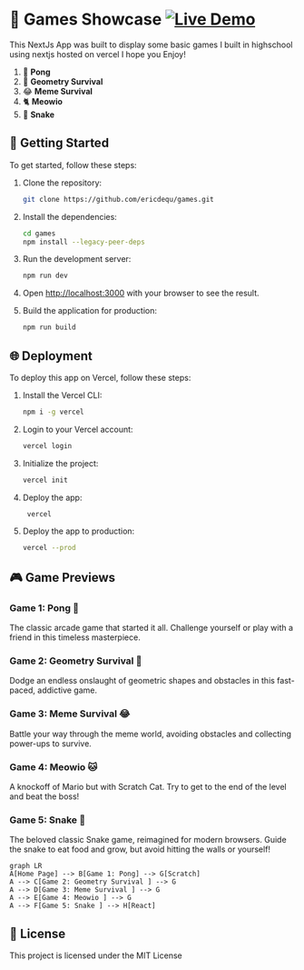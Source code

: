 # 🎉 Games Showcase [![Live Demo](https://img.shields.io/badge/Live%20Demo-Click%20here-blue?style=flat-square)](https://games-gold-nu.vercel.app/)

This NextJs App was built to display some basic games I built in highschool using nextjs hosted on vercel I hope you Enjoy!

1. 🏓 **Pong**
2. 📐 **Geometry Survival**
3. 😂 **Meme Survival**
4. 🐈 **Meowio**
5. 🐍 **Snake**


## 🚀 Getting Started

To get started, follow these steps:

1. Clone the repository:

   ```bash
   git clone https://github.com/ericdequ/games.git
   ```

2. Install the dependencies:

   ```bash
   cd games
   npm install --legacy-peer-deps
    ```

3. Run the development server:

   ```bash
   npm run dev
   ```

4. Open [http://localhost:3000](http://localhost:3000) with your browser to see the result.

5. Build the application for production:

   ```bash
   npm run build
   ```

## 🌐 Deployment

To deploy this app on Vercel, follow these steps:

1. Install the Vercel CLI:

   ```bash
   npm i -g vercel
    ```

2. Login to your Vercel account:

   ```bash
   vercel login
   ```

3. Initialize the project:

   ```bash
   vercel init
   ```

4. Deploy the app:

   ```bash
    vercel
    ```

5. Deploy the app to production:

   ```bash
   vercel --prod
   ```

## 🎮 Game Previews

### Game 1: Pong 🏓
The classic arcade game that started it all. Challenge yourself or play with a friend in this timeless masterpiece.

### Game 2: Geometry Survival 🔺
Dodge an endless onslaught of geometric shapes and obstacles in this fast-paced, addictive game.

### Game 3: Meme Survival 😂
Battle your way through the meme world, avoiding obstacles and collecting power-ups to survive.

### Game 4: Meowio 🐱
A knockoff of Mario but with Scratch Cat. Try to get to the end of the level and beat the boss!

### Game 5: Snake 🐍
The beloved classic Snake game, reimagined for modern browsers. Guide the snake to eat food and grow, but avoid hitting the walls or yourself!

```mermaid
graph LR
A[Home Page] --> B[Game 1: Pong] --> G[Scratch]
A --> C[Game 2: Geometry Survival ] --> G
A --> D[Game 3: Meme Survival ] --> G
A --> E[Game 4: Meowio ] --> G
A --> F[Game 5: Snake ] --> H[React]
```


## 📝 License
This project is licensed under the MIT License
